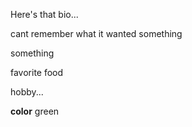 Here's that bio...

cant remember what it wanted
something

something

favorite food 

hobby... 

**color** green
